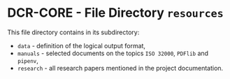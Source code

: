 # DCR-CORE - File Directory **`resources`**

This file directory contains in its subdirectory:

- `data` - definition of the logical output format,
- `manuals` - selected documents on the topics `ISO 32000`, `PDFlib` and `pipenv`,
- `research` - all research papers mentioned in the project documentation.

